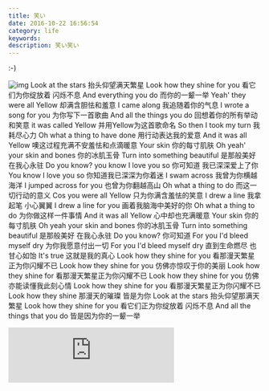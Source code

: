 ```yaml
---
title: 笑い
date: 2016-10-22 16:56:54
category: life
keywords: 
description: 笑い笑い
---
```


:-)

![img](/img/2016-10-22-z.png)
Look at the stars
抬头仰望满天繁星
Look how they shine for you
看它们为你绽放着 闪烁不息
And everything you do
而你的一颦一举
Yeah' they were all Yellow
却满含胆怯和羞意
I came along
我追随着你的气息
I wrote a song for you
为你写下一首歌曲
And all the things you do
回想着你的所有举动和笑意
it was called Yellow
并用Yellow为这首歌命名
So then I took my turn
我耗尽心力
Oh what a thing to have done
用行动表达我的爱意
And it was all Yellow
噢这过程充满不安羞怯和点滴暖意
Your skin
你的每寸肌肤
Oh yeah' your skin and bones
你的冰肌玉骨
Turn into something beautiful
是那般美好 在我心永驻
Do you know? you know I love you so
你可知道 我已深深爱上了你
You know I love you so
你知道我已深深为你着迷
I swam across
我曾为你横越海洋
I jumped across for you
也曾为你翻越高山
Oh what a thing to do
而这一切行动的意义
Cos you were all Yellow
只为你满含羞怯的笑意
I drew a line
我拿起笔 小心翼翼
I drew a line for you
画着我脑海中美好的你
Oh what a thing to do
为你做这样一件事情
And it was all Yellow
心中却也充满暖意
Your skin
你的每寸肌肤
Oh yeah your skin and bones
你的冰肌玉骨
Turn into something beautiful
是那般美好 在我心永驻
Do you know?
你可知道
For you I'd bleed myself dry
为你我愿意付出一切
For you I'd bleed myself dry
直到生命燃尽 也甘心如饴
It's true
这就是我的真心
Look how they shine for you
看那漫天繁星正为你闪耀不已
Look how they shine for you
仿佛亦惊叹于你的美丽
Look how they shine for
看那漫天繁星正为你闪耀不已
Look how they shine for you
仿佛亦能读懂我此刻心情
Look how they shine for you
看那漫天繁星正为你闪耀不已
Look how they shine
那漫天的璀璨 皆是为你
Look at the stars
抬头仰望那满天繁星
Look how they shine for you
看它们正为你绽放着 闪烁不息
And all the things that you do
皆是因为你的一颦一举

<iframe frameborder="no" border="0" marginwidth="0" marginheight="0" width=330  height=110 src="http://music.163.com/outchain/player?type=0&id=504956565&auto=1&height=90"></iframe>
<!--stackedit_data:
eyJoaXN0b3J5IjpbLTEwMDgwMDM0MjQsNjk0MzU2MjBdfQ==
-->
